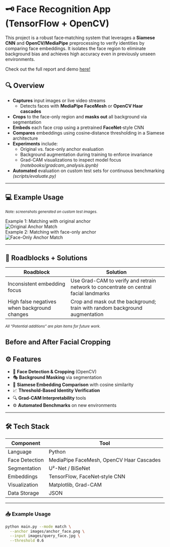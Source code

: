 # 🗝️ Face Recognition App (TensorFlow + OpenCV)

This project is a robust face‐matching system that leverages a **Siamese CNN** and **OpenCV/MediaPipe** preprocessing to verify identities by comparing face embeddings. It isolates the face region to eliminate background bias and achieves high accuracy even in previously unseen environments.

Check out the full report and demo [here!](https://yourrepo.github.io/face_recognition_demo)

## 🔍 Overview
- **Captures** input images or live video streams
  - Detects faces with **MediaPipe FaceMesh** or **OpenCV Haar cascades** 
- **Crops** to the face-only region and **masks out** all background via segmentation 
- **Embeds** each face crop using a pretrained **FaceNet**‐style CNN 
- **Compares** embeddings using cosine‐distance thresholding in a Siamese architecture 
- **Experiments** include:
  - Original vs. face-only anchor evaluation
  - Background augmentation during training to enforce invariance
  - Grad-CAM visualizations to inspect model focus *(notebooks/gradcam_analysis.ipynb)*
- **Automated** evaluation on custom test sets for continuous benchmarking *(scripts/evaluate.py)*

---
## 💻 Example Usage
<sub><i>*Note: screenshots generated on custom test images.*</i></sub>

Example 1: Matching with original anchor  
![Original Anchor Match](images/original_match.png)  
Example 2: Matching with face-only anchor  
![Face-Only Anchor Match](images/face_only_match.png)

---
## 🔨 Roadblocks + Solutions
| Roadblock                                    | Solution                                                                                                |
|----------------------------------------------|---------------------------------------------------------------------------------------------------------|
| Inconsistent embedding focus                 | Use Grad-CAM to verify and retrain network to concentrate on central facial landmarks                    |
| High false negatives when background changes | Crop and mask out the background; train with random background augmentation                              |

<sub><i>*All “Potential additions” are plan items for future work.*</i></sub>

## Before and After Facial Cropping

## ⚙️ Features

- 👀 **Face Detection & Cropping** (OpenCV)  
- 🎭 **Background Masking** via segmentation  
- 🤝 **Siamese Embedding Comparison** with cosine similarity  
- 📈 **Threshold‐Based Identity Verification**  
- 🔍 **Grad-CAM Interpretability** tools  
- ⚙️ **Automated Benchmarks** on new environments  

---
## 🛠️ Tech Stack

| Component        | Tool                                             |
|------------------|--------------------------------------------------|
| Language         | Python                                           |
| Face Detection   | MediaPipe FaceMesh, OpenCV Haar Cascades         |
| Segmentation     | U²-Net / BiSeNet                                 |
| Embeddings       | TensorFlow, FaceNet‐style CNN                    |
| Visualization    | Matplotlib, Grad-CAM                             |
| Data Storage     | JSON                                             |

---

### 📥 Example Usage

```bash
python main.py --mode match \
  --anchor images/anchor_face.png \
  --input images/query_face.jpg \
  --threshold 0.6

